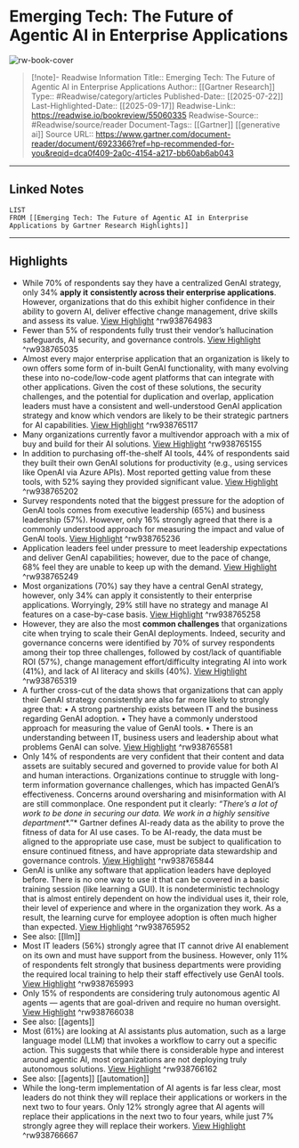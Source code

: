 # Emerging Tech: The Future of Agentic AI in Enterprise Applications

![rw-book-cover](https://readwise-assets.s3.amazonaws.com/static/images/article0.00998d930354.png)
<br>
>[!note]- Readwise Information
>Title:: Emerging Tech: The Future of Agentic AI in Enterprise Applications
>Author:: [[Gartner Research]]
>Type:: #Readwise/category/articles
>Published-Date:: [[2025-07-22]]
>Last-Highlighted-Date:: [[2025-09-17]]
>Readwise-Link:: https://readwise.io/bookreview/55060335
>Readwise-Source:: #Readwise/source/reader
>Document-Tags:: [[Gartner]] [[generative ai]] 
>Source URL:: https://www.gartner.com/document-reader/document/6923366?ref=hp-recommended-for-you&reqid=dca0f409-2a0c-4154-a217-bb60ab6ab043
--- 

## Linked Notes
```dataview
LIST
FROM [[Emerging Tech: The Future of Agentic AI in Enterprise Applications by Gartner Research Highlights]]
```

---

## Highlights
- While 70% of respondents say they have a centralized GenAI strategy, only 34% **apply it** **consistently across their enterprise applications**. However, organizations that do this exhibit higher confidence in their ability to govern AI, deliver effective change management, drive skills and assess its value. [View Highlight](https://readwise.io/open/938764983) ^rw938764983
- Fewer than 5% of respondents fully trust their vendor’s hallucination safeguards, AI security, and governance controls. [View Highlight](https://readwise.io/open/938765035) ^rw938765035
- Almost every major enterprise application that an organization is likely to own offers some form of in-built GenAI functionality, with many evolving these into no-code/low-code agent platforms that can integrate with other applications. Given the cost of these solutions, the security challenges, and the potential for duplication and overlap, application leaders must have a consistent and well-understood GenAI application strategy and know which vendors are likely to be their strategic partners for AI capabilities. [View Highlight](https://readwise.io/open/938765117) ^rw938765117
- Many organizations currently favor a multivendor approach with a mix of buy and build for their AI solutions. [View Highlight](https://readwise.io/open/938765155) ^rw938765155
- In addition to purchasing off-the-shelf AI tools, 44% of respondents said they built their own GenAI solutions for productivity (e.g., using services like OpenAI via Azure APIs). Most reported getting value from these tools, with 52% saying they provided significant value. [View Highlight](https://readwise.io/open/938765202) ^rw938765202
- Survey respondents noted that the biggest pressure for the adoption of GenAI tools comes from executive leadership (65%) and business leadership (57%). However, only 16% strongly agreed that there is a commonly understood approach for measuring the impact and value of GenAI tools. [View Highlight](https://readwise.io/open/938765236) ^rw938765236
- Application leaders feel under pressure to meet leadership expectations and deliver GenAI capabilities; however, due to the pace of change, 68% feel they are unable to keep up with the demand. [View Highlight](https://readwise.io/open/938765249) ^rw938765249
- Most organizations (70%) say they have a central GenAI strategy, however, only 34% can apply it consistently to their enterprise applications. Worryingly, 29% still have no strategy and manage AI features on a case-by-case basis. [View Highlight](https://readwise.io/open/938765258) ^rw938765258
- However, they are also the most **common challenges** that organizations cite when trying to scale their GenAI deployments. Indeed, security and governance concerns were identified by 70% of survey respondents among their top three challenges, followed by cost/lack of quantifiable ROI (57%), change management effort/difficulty integrating AI into work (41%), and lack of AI literacy and skills (40%). [View Highlight](https://readwise.io/open/938765319) ^rw938765319
- A further cross-cut of the data shows that organizations that can apply their GenAI strategy consistently are also far more likely to strongly agree that:
  • A strong partnership exists between IT and the business regarding GenAI adoption.
  • They have a commonly understood approach for measuring the value of GenAI tools.
  • There is an understanding between IT, business users and leadership about what problems GenAI can solve. [View Highlight](https://readwise.io/open/938765581) ^rw938765581
- Only 14% of respondents are very confident that their content and data assets are suitably secured and governed to provide value for both AI and human interactions. Organizations continue to struggle with long-term information governance challenges, which has impacted GenAI’s effectiveness. Concerns around oversharing and misinformation with AI are still commonplace.
  One respondent put it clearly: *“There’s a lot of work to be done in securing our data.* *We work in a highly sensitive department**.”*
  Gartner defines AI-ready data as the ability to prove the fitness of data for AI use cases. To be AI-ready, the data must be aligned to the appropriate use case, must be subject to qualification to ensure continued fitness, and have appropriate data stewardship and governance controls. [View Highlight](https://readwise.io/open/938765844) ^rw938765844
- GenAI is unlike any software that application leaders have deployed before. There is no one way to use it that can be covered in a basic training session (like learning a GUI). It is nondeterministic technology that is almost entirely dependent on how the individual uses it, their role, their level of experience and where in the organization they work. As a result, the learning curve for employee adoption is often much higher than expected. [View Highlight](https://readwise.io/open/938765952) ^rw938765952 
- See also: [[llm]] 
- Most IT leaders (56%) strongly agree that IT cannot drive AI enablement on its own and must have support from the business. However, only 11% of respondents felt strongly that business departments were providing the required local training to help their staff effectively use GenAI tools. [View Highlight](https://readwise.io/open/938765993) ^rw938765993
- Only 15% of respondents are considering truly autonomous agentic AI agents — agents that are goal-driven and require no human oversight. [View Highlight](https://readwise.io/open/938766038) ^rw938766038 
- See also: [[agents]] 
- Most (61%) are looking at AI assistants plus automation, such as a large language model (LLM) that invokes a workflow to carry out a specific action. This suggests that while there is considerable hype and interest around agentic AI, most organizations are not deploying truly autonomous solutions. [View Highlight](https://readwise.io/open/938766162) ^rw938766162 
- See also: [[agents]] [[automation]] 
- While the long-term implementation of AI agents is far less clear, most leaders do not think they will replace their applications or workers in the next two to four years. Only 12% strongly agree that AI agents will replace their applications in the next two to four years, while just 7% strongly agree they will replace their workers. [View Highlight](https://readwise.io/open/938766667) ^rw938766667
